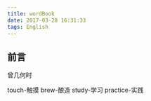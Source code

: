 ```yaml
---
title: wordBook
date: 2017-03-28 16:31:33
tags: English
---
```


## 前言
曾几何时

touch-触摸
brew-酿造
study-学习
practice-实践
